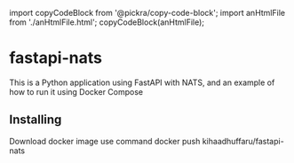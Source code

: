 import copyCodeBlock from '@pickra/copy-code-block';
import anHtmlFile from './anHtmlFile.html';
copyCodeBlock(anHtmlFile);
# fastapi-nats
This is a Python application using FastAPI with NATS, and an example of how to run it using Docker Compose

## Installing
Download docker image use command 
docker push kihaadhuffaru/fastapi-nats
